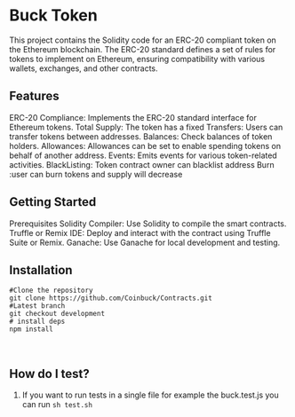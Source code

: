 # Buck Token

This project contains the Solidity code for an ERC-20 compliant token on the Ethereum blockchain. The ERC-20 standard defines a set of rules for tokens to implement on Ethereum, ensuring compatibility with various wallets, exchanges, and other contracts.

## Features
ERC-20 Compliance: Implements the ERC-20 standard interface for Ethereum tokens.
Total Supply: The token has a fixed 
Transfers: Users can transfer tokens between addresses.
Balances: Check balances of token holders.
Allowances: Allowances can be set to enable spending tokens on behalf of another address.
Events: Emits events for various token-related activities.
BlackListing: Token contract owner can blacklist address 
Burn :user can burn tokens and supply will decrease

## Getting Started
Prerequisites
Solidity Compiler: Use Solidity to compile the smart contracts.
Truffle or Remix IDE: Deploy and interact with the contract using Truffle Suite or Remix.
Ganache: Use Ganache for local development and testing.


## Installation
```shell
#Clone the repository
git clone https://github.com/Coinbuck/Contracts.git
#Latest branch
git checkout development
# install deps
npm install
```


<br />

## How do I test?

1. If you want to run tests in a single file for example the buck.test.js you can run `sh test.sh`